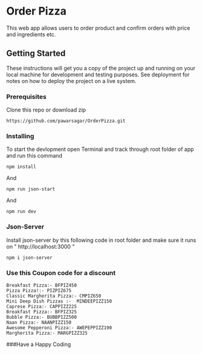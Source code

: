 # Order Pizza 

This web app allows users to order product and confirm orders with price and ingredients etc.

## Getting Started

These instructions will get you a copy of the project up and running on your local machine for development and testing purposes. See deployment for notes on how to deploy the project on a live system.

### Prerequisites

Clone this repo or download zip 

```
https://github.com/pawarsagar/OrderPizza.git
```

### Installing

To start the devlopment
open Terminal and track through root folder of app 
and run this command 


```
npm install
```

And 

```
npm run json-start
```
And

```
npm run dev
```

### Json-Server
Install json-server by this following code in root folder
and make sure it runs on " http://localhost:3000 "

```
npm i json-server
```


### Use this Coupon code for a discount
```
Breakfast Pizza:- BFPIZ450
Pizza Pizza!:- PIZPIZ675
Classic Margherita Pizza:- CMPIZ650
Mini Deep Dish Pizzas :-  MINDEEPIZZ150
Caprese Pizza:- CAPPIZZ225
Breakfast Pizza:- BFPIZ325
Bubble Pizza:- BUBBPIZZ500
Naan Pizza:- NAANPIZZ150
Awesome Pepperoni Pizza:- AWEPEPPIZZ190
Margherita Pizza:- MARGPIZZ325
```


###Have a Happy Coding 
